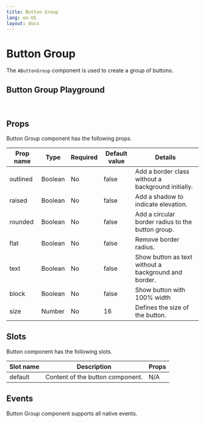 ```yaml
---
title: Button Group
lang: en-US
layout: docs
---
```


<script setup lang="ts">
import { AButtonGroup, AButton} from '../../src/'
import { AButtonGroupMeta } from '../../src/components/AButtonGroup/AButtonGroup.meta'
import PG from '../../src/playground/PG.vue'
</script>

# Button Group

The <code>AButtonGroup</code> component is used to create a group of buttons.

## Button Group Playground

&nbsp;

  <div>
    <PG :comp="AButtonGroup" :comp-meta="AButtonGroupMeta">
    <template #default="{vModels}">
      <AButtonGroup v-bind="vModels">
        <AButton>button 1</AButton>
        <AButton>button 2</AButton>
        <AButton>button 3</AButton>
        <AButton>button 4</AButton>
      </AButtonGroup>
    </template>
    <template #code><span class="line"><span style="color:#89DDFF;">&lt;</span><span style="color:#FFCB6B;">AButton</span><span style="color:#89DDFF;">&gt;</span><span style="color:#A6ACCD;">button 1</span><span style="color:#89DDFF;">&lt;/</span><span style="color:#FFCB6B;">AButton</span><span style="color:#89DDFF;">&gt;</span></span>
<span class="line"><span style="color:#89DDFF;">&lt;</span><span style="color:#FFCB6B;">AButton</span><span style="color:#89DDFF;">&gt;</span><span style="color:#A6ACCD;">button 2</span><span style="color:#89DDFF;">&lt;/</span><span style="color:#FFCB6B;">AButton</span><span style="color:#89DDFF;">&gt;</span></span>
<span class="line"><span style="color:#89DDFF;">&lt;</span><span style="color:#FFCB6B;">AButton</span><span style="color:#89DDFF;">&gt;</span><span style="color:#A6ACCD;">button 3</span><span style="color:#89DDFF;">&lt;/</span><span style="color:#FFCB6B;">AButton</span><span style="color:#89DDFF;">&gt;</span></span>
<span class="line"><span style="color:#89DDFF;">&lt;</span><span style="color:#FFCB6B;">AButton</span><span style="color:#89DDFF;">&gt;</span><span style="color:#A6ACCD;">button 4</span><span style="color:#89DDFF;">&lt;/</span><span style="color:#FFCB6B;">AButton</span><span style="color:#89DDFF;">&gt;</span></span>
    </template>
    </PG>
  </div>

## Props

Button Group component has the following props.

| Prop name | Type    | Required | Default value | Details                                              |
| --------- | ------- | -------- | ------------- | ---------------------------------------------------- |
| outlined  | Boolean | No       | false         | Add a border class without a background initially.   |
| raised    | Boolean | No       | false         | Add a shadow to indicate elevation.                  |
| rounded   | Boolean | No       | false         | Add a circular border radius to the button group.    |
| flat      | Boolean | No       | false         | Remove border radius.                                |
| text      | Boolean | No       | false         | Show button as text without a background and border. |
| block     | Boolean | No       | false         | Show button with 100% width                          |
| size      | Number  | No       | 16            | Defines the size of the button.                      |

## Slots

Button component has the following slots.

| Slot name | Description                      | Props |
| --------- | -------------------------------- | ----- |
| default   | Content of the button component. | N/A   |

## Events

Button Group component supports all native events.

